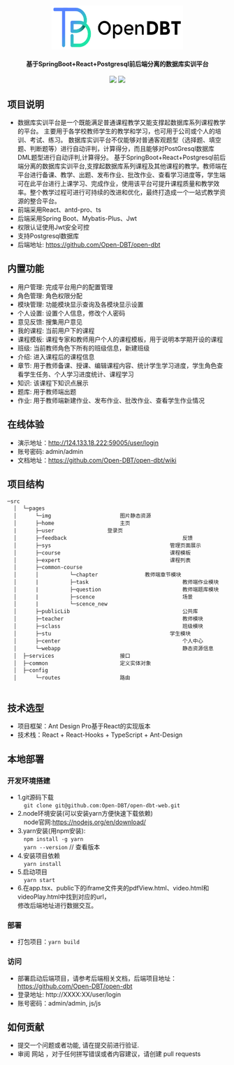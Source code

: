 <p align="center">
	<img alt="logo" height="100" width="300" src="./image/logo-black.png">
</p>


<h4 align="center">基于SpringBoot+React+Postgresql前后端分离的数据库实训平台</h4>
<p align="center">
	<a href="https://github.com/Open-DBT/open-dbt-web"><img src="https://img.shields.io/badge/opendbt-v2.0.0-brightgreen.svg"></a>
	<a href="https://github.com/Open-DBT/open-dbt-web/blob/master/LICENSE"><img src="https://img.shields.io/github/license/mashape/apistatus.svg"></a>
</p>



## 项目说明

* 数据库实训平台是一个既能满足普通课程教学又能支撑起数据库系列课程教学的平台。
  主要用于各学校教师学生的教学和学习，也可用于公司或个人的培训、考试、练习。
  数据库实训平台不仅能够对普通客观题型（选择题、填空题、判断题等）进行自动评判，计算得分，而且能够对PostGresql数据库DML题型进行自动评判,计算得分。
  基于SpringBoot+React+Postgresql前后端分离的数据库实训平台,支撑起数据库系列课程及其他课程的教学。教师端在平台进行备课、教学、出题、发布作业、批改作业、查看学习进度等，学生端可在此平台进行上课学习、完成作业，使用该平台可提升课程质量和教学效率。整个教学过程可进行可持续的改进和优化，最终打造成一个一站式教学资源的整合平台。
* 前端采用React、antd-pro、ts
* 后端采用Spring Boot、Mybatis-Plus、Jwt
* 权限认证使用Jwt安全可控
* 支持Postgresql数据库
* 后端地址: https://github.com/Open-DBT/open-dbt


## 内置功能

* 用户管理: 完成平台用户的配置管理
* 角色管理: 角色权限分配
* 模块管理: 功能模块显示查询及各模块显示设置
* 个人设置: 设置个人信息，修改个人密码
* 意见反馈: 搜集用户意见
* 我的课程: 当前用户下的课程
* 课程模板: 课程专家和教师用户个人的课程模板，用于说明本学期开设的课程
* 班级: 当前教师角色下所有的班级信息，新建班级
* 介绍: 进入课程后的课程信息
* 章节: 用于教师备课、授课、编辑课程内容、统计学生学习进度，学生角色查看学生任务、个人学习进度统计、课程学习
* 知识: 该课程下知识点展示
* 题库: 用于教师端出题
* 作业: 用于教师端新建作业、发布作业、批改作业、查看学生作业情况

## 在线体验

* 演示地址：http://124.133.18.222:59005/user/login
* 账号密码: admin/admin
* 文档地址：https://github.com/Open-DBT/open-dbt/wiki

## 项目结构

```
─src
  │  └─pages
  │      └─img						图片静态资源
  │      ├─home						主页
  |		 ├─user					登录页
  │      ├─feedback                                  	反馈
  │      ├─sys                                  	管理页面展示
  │      ├─course                                  	课程模板
  │      ├─expert                                  	课程列表
  │      ├─common-course                                 
  │      │          └─chapter				教师端章节模块
  │      |          ├─task                              教师端作业模块
  │      |          ├─question                          教师端题库模块
  │      |          ├─scence                          	场景
  │      |          └─scence_new    
  │      ├─publicLib                                    公共库
  │      ├─teacher                                    	教师模块
  │      ├─sclass                                    	班级模块 
  │      ├─stu                                    	学生模块
  │      ├─center                                    	个人中心
  │      └─webapp                                       静态资源信息
  │  ├─services						接口
  │  ├─common						定义实体对象
  │  ├─config				
  │      └─routes					路由
  
```

## 技术选型

- 项目框架：Ant Design Pro基于React的实现版本
- 技术栈：React + React-Hooks + TypeScript + Ant-Design

## 本地部署

### 开发环境搭建

* 1.git源码下载
  <br />&emsp;`git clone git@github.com:Open-DBT/open-dbt-web.git`
* 2.node环境安装(可以安装yarn方便快速下载依赖)
  <br />&emsp;node官网:https://nodejs.org/en/download/
* 3.yarn安装(用npm安装): 
  <br />&emsp;`npm install -g yarn` 
   <br />&emsp;`yarn --version`      // 查看版本 
* 4.安装项目依赖
  <br />&emsp;`yarn install`
* 5.启动项目
  <br />&emsp;`yarn start`
* 6.在app.tsx、public下的iframe文件夹的pdfView.html、video.html和videoPlay.html中找到对应的url，<br/>修改后端地址进行数据交互。
### 部署

* 打包项目：`yarn build`

### 访问

* 部署启动后端项目，请参考后端相关文档，后端项目地址：https://github.com/Open-DBT/open-dbt
* 登录地址: http://XXXX:XX/user/login
* 账号密码：admin/admin, js/js

## 如何贡献

* 提交一个问题或者功能, 请在提交前进行验证.
* 审阅 网站 ，对于任何拼写错误或者内容建议，请创建 pull requests

